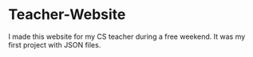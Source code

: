 # Teacher-Website
I made this website for my CS teacher during a free weekend. It was my first project with JSON files.
